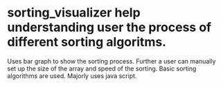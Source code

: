 # sorting_visualizer help understanding user the process of different sorting algoritms.
Uses bar graph to show the sorting process.
Further a user can manually set up the size of the array and speed of the sorting.
Basic sorting algorithms are used.
Majorly uses java script.
